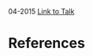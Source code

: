 

04-2015
[Link to Talk](https://www.churchofjesuschrist.org/study/general-conference/2015/04/saturday-afternoon-session?lang=eng)



# References
